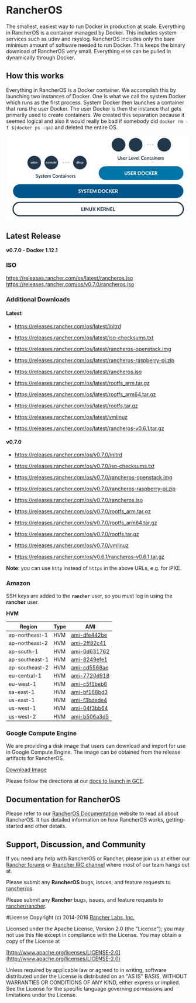 # RancherOS

The smallest, easiest way to run Docker in production at scale.  Everything in RancherOS is a container managed by Docker.  This includes system services such as udev and rsyslog.  RancherOS includes only the bare minimum amount of software needed to run Docker.  This keeps the binary download of RancherOS very small.  Everything else can be pulled in dynamically through Docker.

## How this works

Everything in RancherOS is a Docker container.  We accomplish this by launching two instances of
Docker.  One is what we call the system Docker which runs as the first process.  System Docker then launches
a container that runs the user Docker.  The user Docker is then the instance that gets primarily
used to create containers.  We created this separation because it seemed logical and also
it would really be bad if somebody did `docker rm -f $(docker ps -qa)` and deleted the entire OS.

![How it works](docs/rancheros.png "How it works")

## Latest Release

**v0.7.0 - Docker 1.12.1**

### ISO

https://releases.rancher.com/os/latest/rancheros.iso  
https://releases.rancher.com/os/v0.7.0/rancheros.iso  

### Additional Downloads

#### Latest

* https://releases.rancher.com/os/latest/initrd
* https://releases.rancher.com/os/latest/iso-checksums.txt
* https://releases.rancher.com/os/latest/rancheros-openstack.img
* https://releases.rancher.com/os/latest/rancheros-raspberry-pi.zip
* https://releases.rancher.com/os/latest/rancheros.iso
* https://releases.rancher.com/os/latest/rootfs_arm.tar.gz
* https://releases.rancher.com/os/latest/rootfs_arm64.tar.gz
* https://releases.rancher.com/os/latest/rootfs.tar.gz
* https://releases.rancher.com/os/latest/vmlinuz

* https://releases.rancher.com/os/latest/rancheros-v0.6.1.tar.gz

#### v0.7.0

* https://releases.rancher.com/os/v0.7.0/initrd
* https://releases.rancher.com/os/v0.7.0/iso-checksums.txt
* https://releases.rancher.com/os/v0.7.0/rancheros-openstack.img
* https://releases.rancher.com/os/v0.7.0/rancheros-raspberry-pi.zip
* https://releases.rancher.com/os/v0.7.0/rancheros.iso
* https://releases.rancher.com/os/v0.7.0/rootfs_arm.tar.gz
* https://releases.rancher.com/os/v0.7.0/rootfs_arm64.tar.gz
* https://releases.rancher.com/os/v0.7.0/rootfs.tar.gz
* https://releases.rancher.com/os/v0.7.0/vmlinuz

* https://releases.rancher.com/os/v0.6.1/rancheros-v0.6.1.tar.gz

**Note**: you can use `http` instead of `https` in the above URLs, e.g. for iPXE.  

### Amazon

SSH keys are added to the **`rancher`** user, so you must log in using the **rancher** user.

**HVM**

Region | Type | AMI |
-------|------|------
ap-northeast-1 | HVM |  [ami-dfe442be](https://console.aws.amazon.com/ec2/home?region=ap-northeast-1#launchInstanceWizard:ami=ami-dfe442be)
ap-northeast-2 | HVM |  [ami-2ff82c41](https://console.aws.amazon.com/ec2/home?region=ap-northeast-2#launchInstanceWizard:ami=ami-2ff82c41)
ap-south-1 | HVM |  [ami-0d631762](https://console.aws.amazon.com/ec2/home?region=ap-south-1#launchInstanceWizard:ami=ami-0d631762)
ap-southeast-1 | HVM |  [ami-8249efe1](https://console.aws.amazon.com/ec2/home?region=ap-southeast-1#launchInstanceWizard:ami=ami-8249efe1)
ap-southeast-2 | HVM |  [ami-cd5568ae](https://console.aws.amazon.com/ec2/home?region=ap-southeast-2#launchInstanceWizard:ami=ami-cd5568ae)
eu-central-1 | HVM |  [ami-7720d918](https://console.aws.amazon.com/ec2/home?region=eu-central-1#launchInstanceWizard:ami=ami-7720d918)
eu-west-1 | HVM |  [ami-c5f1beb6](https://console.aws.amazon.com/ec2/home?region=eu-west-1#launchInstanceWizard:ami=ami-c5f1beb6)
sa-east-1 | HVM |  [ami-bf168bd3](https://console.aws.amazon.com/ec2/home?region=sa-east-1#launchInstanceWizard:ami=ami-bf168bd3)
us-east-1 | HVM |  [ami-f3bdede4](https://console.aws.amazon.com/ec2/home?region=us-east-1#launchInstanceWizard:ami=ami-f3bdede4)
us-west-1 | HVM |  [ami-04f3bb64](https://console.aws.amazon.com/ec2/home?region=us-west-1#launchInstanceWizard:ami=ami-04f3bb64)
us-west-2 | HVM |  [ami-b506a3d5](https://console.aws.amazon.com/ec2/home?region=us-west-2#launchInstanceWizard:ami=ami-b506a3d5)

### Google Compute Engine

We are providing a disk image that users can download and import for use in Google Compute Engine. The image can be obtained from the release artifacts for RancherOS.

[Download Image](https://github.com/rancher/os/releases/download/v0.6.1/rancheros-v0.6.1.tar.gz)

Please follow the directions at our [docs to launch in GCE](http://docs.rancher.com/os/running-rancheros/cloud/gce/).

## Documentation for RancherOS

Please refer to our [RancherOS Documentation](http://docs.rancher.com/os/) website to read all about RancherOS. It has detailed information on how RancherOS works, getting-started and other details.

## Support, Discussion, and Community
If you need any help with RancherOS or Rancher, please join us at either our [Rancher forums](http://forums.rancher.com) or [#rancher IRC channel](http://webchat.freenode.net/?channels=rancher) where most of our team hangs out at.

Please submit any **RancherOS** bugs, issues, and feature requests to [rancher/os](//github.com/rancher/os/issues).

Please submit any **Rancher** bugs, issues, and feature requests to [rancher/rancher](//github.com/rancher/rancher/issues).

#License
Copyright (c) 2014-2016 [Rancher Labs, Inc.](http://rancher.com)

Licensed under the Apache License, Version 2.0 (the "License");
you may not use this file except in compliance with the License.
You may obtain a copy of the License at

[http://www.apache.org/licenses/LICENSE-2.0](http://www.apache.org/licenses/LICENSE-2.0)

Unless required by applicable law or agreed to in writing, software
distributed under the License is distributed on an "AS IS" BASIS,
WITHOUT WARRANTIES OR CONDITIONS OF ANY KIND, either express or implied.
See the License for the specific language governing permissions and
limitations under the License.
